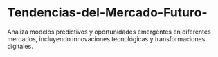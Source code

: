 # Tendencias-del-Mercado-Futuro-
Analiza modelos predictivos y oportunidades emergentes en diferentes mercados, incluyendo innovaciones tecnológicas y transformaciones digitales.
